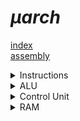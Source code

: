 
# $\mu arch$
[index](index.md) </br>
[assembly](assembly.md) </br>




<details> <summary>Instructions</summary>

- Each item in the 'name' column has an opcode

Name | desc | addresses/registers
-----|------|---------------
mov | read RAM location into register X | RAM address
push | write from a register X into a RAM location | RAM address
ADD | add two registers, store the value in the second | two register ID's



</summary> </details>



<details> <summary>ALU</summary>

Inputs
- two registers
- opcode

Outputs
- flags (positive/negative)
- result


</summary> </details>


<details> <summary>Control Unit</summary>


Parts:
- Clock
- instruction register (stores the instruction plucked from memory)
- Address register (stores the memory address where the instruction was found)

What it does:
- Reads from memory addresses in order
- skip to memory address if 'jump' instruction is received

To add/subtract/multiply two numbers, both numbres need to be loaded into registers
</summary> </details>


<details> <summary>RAM</summary>

Populated ram addreses store data with two parts
1. The opcode specifies which instruction/operation the ALU should execute
2. Data that specifies which CPU register or RAM address to perform the instruction on


</summary> </details>







